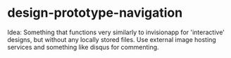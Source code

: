 # design-prototype-navigation
Idea: Something that functions very similarly to invisionapp for 'interactive' designs, but without any locally stored files. Use external image hosting services and something like disqus for commenting.

